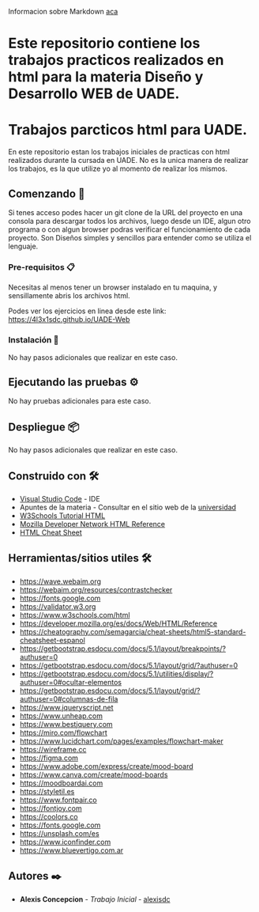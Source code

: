 Informacion sobre Markdown [aca](https://www.markdownguide.org/cheat-sheet/)

# Este repositorio contiene los trabajos practicos realizados en html para la materia Diseño y Desarrollo WEB de UADE.

# Trabajos parcticos html para UADE.

En este repositorio estan los trabajos iniciales de practicas con html realizados durante la cursada en UADE. No es la unica manera de realizar los trabajos, es la que utilize yo al momento de realizar los mismos.

## Comenzando 🚀

Si tenes acceso podes hacer un git clone de la URL del proyecto en una consola para descargar todos los archivos, luego desde un IDE, algun otro programa o con algun browser podras verificar el funcionamiento de cada proyecto. Son Diseños simples y sencillos para entender como se utiliza el lenguaje. 

### Pre-requisitos 📋

Necesitas al menos tener un browser instalado en tu maquina, y sensillamente abris los archivos html.

Podes ver los ejercicios en linea desde este link: https://4l3x1sdc.github.io/UADE-Web

### Instalación 🔧

No hay pasos adicionales que realizar en este caso.

## Ejecutando las pruebas ⚙️

No hay pruebas adicionales para este caso.

## Despliegue 📦

No hay pasos adicionales que realizar en este caso.

## Construido con 🛠️

* [Visual Studio Code](https://code.visualstudio.com/download) - IDE
* Apuntes de la materia - Consultar en el sitio web de la [universidad](https://www.uade.edu.ar/facultad-de-ingenieria-y-ciencias-exactas/licenciatura-en-gestion-de-tecnologia-de-la-informacion/)
* [W3Schools Tutorial HTML](https://www.w3schools.com/html/)
* [Mozilla Developer Network HTML Reference](https://developer.mozilla.org/es/docs/Web/HTML/Reference)
* [HTML Cheat Sheet](https://cheatography.com/semagarcia/cheat-sheets/html5-standard-cheatsheet-espanol/)

## Herramientas/sitios utiles 🛠️
* https://wave.webaim.org
* https://webaim.org/resources/contrastchecker
* https://fonts.google.com
* https://validator.w3.org
* https://www.w3schools.com/html
* https://developer.mozilla.org/es/docs/Web/HTML/Reference
* https://cheatography.com/semagarcia/cheat-sheets/html5-standard-cheatsheet-espanol
* https://getbootstrap.esdocu.com/docs/5.1/layout/breakpoints/?authuser=0
* https://getbootstrap.esdocu.com/docs/5.1/layout/grid/?authuser=0
* https://getbootstrap.esdocu.com/docs/5.1/utilities/display/?authuser=0#ocultar-elementos
* https://getbootstrap.esdocu.com/docs/5.1/layout/grid/?authuser=0#columnas-de-fila
* https://www.jqueryscript.net
* https://www.unheap.com
* https://www.bestjquery.com
* https://miro.com/flowchart
* https://www.lucidchart.com/pages/examples/flowchart-maker
* https://wireframe.cc
* https://figma.com
* https://www.adobe.com/express/create/mood-board
* https://www.canva.com/create/mood-boards
* https://moodboardai.com
* https://styletil.es
* https://www.fontpair.co
* https://fontjoy.com
* https://coolors.co
* https://fonts.google.com
* https://unsplash.com/es
* https://www.iconfinder.com
* https://www.bluevertigo.com.ar


## Autores ✒️

* **Alexis Concepcion** - *Trabajo Inicial* - [alexisdc](https://github.com/4l3x1sdc)

